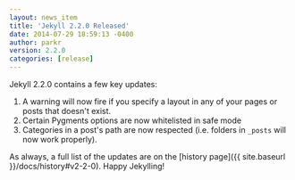 ```yaml
---
layout: news_item
title: 'Jekyll 2.2.0 Released'
date: 2014-07-29 18:59:13 -0400
author: parkr
version: 2.2.0
categories: [release]
---
```


Jekyll 2.2.0 contains a few key updates:

1. A warning will now fire if you specify a layout in any of your pages or
    posts that doesn't exist.
2. Certain Pygments options are now whitelisted in safe mode
3. Categories in a post's path are now respected (i.e. folders in `_posts`
   will now work properly).

As always, a full list of the updates are on the
[history page]({{ site.baseurl }}/docs/history#v2-2-0). Happy Jekylling!
